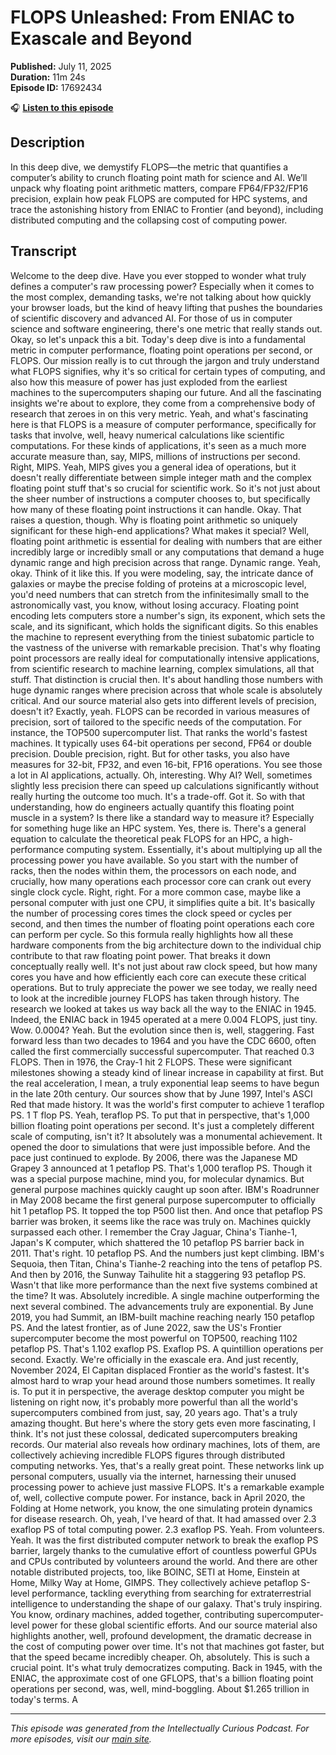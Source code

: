 # FLOPS Unleashed: From ENIAC to Exascale and Beyond

**Published:** July 11, 2025  
**Duration:** 11m 24s  
**Episode ID:** 17692434

🎧 **[Listen to this episode](https://intellectuallycurious.buzzsprout.com/2529712/episodes/17692434-flops-unleashed-from-eniac-to-exascale-and-beyond)**

## Description

In this deep dive, we demystify FLOPS—the metric that quantifies a computer’s ability to crunch floating point math for science and AI. We’ll unpack why floating point arithmetic matters, compare FP64/FP32/FP16 precision, explain how peak FLOPS are computed for HPC systems, and trace the astonishing history from ENIAC to Frontier (and beyond), including distributed computing and the collapsing cost of computing power.

## Transcript

Welcome to the deep dive. Have you ever stopped to wonder what truly defines a computer's raw processing power? Especially when it comes to the most complex, demanding tasks, we're not talking about how quickly your browser loads, but the kind of heavy lifting that pushes the boundaries of scientific discovery and advanced AI. For those of us in computer science and software engineering, there's one metric that really stands out. Okay, so let's unpack this a bit. Today's deep dive is into a fundamental metric in computer performance, floating point operations per second, or FLOPS. Our mission really is to cut through the jargon and truly understand what FLOPS signifies, why it's so critical for certain types of computing, and also how this measure of power has just exploded from the earliest machines to the supercomputers shaping our future. And all the fascinating insights we're about to explore, they come from a comprehensive body of research that zeroes in on this very metric. Yeah, and what's fascinating here is that FLOPS is a measure of computer performance, specifically for tasks that involve, well, heavy numerical calculations like scientific computations. For these kinds of applications, it's seen as a much more accurate measure than, say, MIPS, millions of instructions per second. Right, MIPS. Yeah, MIPS gives you a general idea of operations, but it doesn't really differentiate between simple integer math and the complex floating point stuff that's so crucial for scientific work. So it's not just about the sheer number of instructions a computer chooses to, but specifically how many of these floating point instructions it can handle. Okay. That raises a question, though. Why is floating point arithmetic so uniquely significant for these high-end applications? What makes it special? Well, floating point arithmetic is essential for dealing with numbers that are either incredibly large or incredibly small or any computations that demand a huge dynamic range and high precision across that range. Dynamic range. Yeah, okay. Think of it like this. If you were modeling, say, the intricate dance of galaxies or maybe the precise folding of proteins at a microscopic level, you'd need numbers that can stretch from the infinitesimally small to the astronomically vast, you know, without losing accuracy. Floating point encoding lets computers store a number's sign, its exponent, which sets the scale, and its significant, which holds the significant digits. So this enables the machine to represent everything from the tiniest subatomic particle to the vastness of the universe with remarkable precision. That's why floating point processors are really ideal for computationally intensive applications, from scientific research to machine learning, complex simulations, all that stuff. That distinction is crucial then. It's about handling those numbers with huge dynamic ranges where precision across that whole scale is absolutely critical. And our source material also gets into different levels of precision, doesn't it? Exactly, yeah. FLOPS can be recorded in various measures of precision, sort of tailored to the specific needs of the computation. For instance, the TOP500 supercomputer list. That ranks the world's fastest machines. It typically uses 64-bit operations per second, FP64 or double precision. Double precision, right. But for other tasks, you also have measures for 32-bit, FP32, and even 16-bit, FP16 operations. You see those a lot in AI applications, actually. Oh, interesting. Why AI? Well, sometimes slightly less precision there can speed up calculations significantly without really hurting the outcome too much. It's a trade-off. Got it. So with that understanding, how do engineers actually quantify this floating point muscle in a system? Is there like a standard way to measure it? Especially for something huge like an HPC system. Yes, there is. There's a general equation to calculate the theoretical peak FLOPS for an HPC, a high-performance computing system. Essentially, it's about multiplying up all the processing power you have available. So you start with the number of racks, then the nodes within them, the processors on each node, and crucially, how many operations each processor core can crank out every single clock cycle. Right, right. For a more common case, maybe like a personal computer with just one CPU, it simplifies quite a bit. It's basically the number of processing cores times the clock speed or cycles per second, and then times the number of floating point operations each core can perform per cycle. So this formula really highlights how all these hardware components from the big architecture down to the individual chip contribute to that raw floating point power. That breaks it down conceptually really well. It's not just about raw clock speed, but how many cores you have and how efficiently each core can execute these critical operations. But to truly appreciate the power we see today, we really need to look at the incredible journey FLOPS has taken through history. The research we looked at takes us way back all the way to the ENIAC in 1945. Indeed, the ENIAC back in 1945 operated at a mere 0.004 FLOPS, just tiny. Wow. 0.0004? Yeah. But the evolution since then is, well, staggering. Fast forward less than two decades to 1964 and you have the CDC 6600, often called the first commercially successful supercomputer. That reached 0.3 FLOPS. Then in 1976, the Cray-1 hit 2 FLOPS. These were significant milestones showing a steady kind of linear increase in capability at first. But the real acceleration, I mean, a truly exponential leap seems to have begun in the late 20th century. Our sources show that by June 1997, Intel's ASCI Red that made history. It was the world's first computer to achieve 1 teraflop PS. 1 T flop PS. Yeah, teraflop PS. To put that in perspective, that's 1,000 billion floating point operations per second. It's just a completely different scale of computing, isn't it? It absolutely was a monumental achievement. It opened the door to simulations that were just impossible before. And the pace just continued to explode. By 2006, there was the Japanese MD Grapey 3 announced at 1 petaflop PS. That's 1,000 teraflop PS. Though it was a special purpose machine, mind you, for molecular dynamics. But general purpose machines quickly caught up soon after. IBM's Roadrunner in May 2008 became the first general purpose supercomputer to officially hit 1 petaflop PS. It topped the top P500 list then. And once that petaflop PS barrier was broken, it seems like the race was truly on. Machines quickly surpassed each other. I remember the Cray Jaguar, China's Tianhe-1, Japan's K computer, which shattered the 10 petaflop PS barrier back in 2011. That's right. 10 petaflop PS. And the numbers just kept climbing. IBM's Sequoia, then Titan, China's Tianhe-2 reaching into the tens of petaflop PS. And then by 2016, the Sunway Taihulite hit a staggering 93 petaflop PS. Wasn't that like more performance than the next five systems combined at the time? It was. Absolutely incredible. A single machine outperforming the next several combined. The advancements truly are exponential. By June 2019, you had Summit, an IBM-built machine reaching nearly 150 petaflop PS. And the latest frontier, as of June 2022, saw the US's Frontier supercomputer become the most powerful on TOP500, reaching 1102 petaflop PS. That's 1.102 exaflop PS. Exaflop PS. A quintillion operations per second. Exactly. We're officially in the exascale era. And just recently, November 2024, El Capitan displaced Frontier as the world's fastest. It's almost hard to wrap your head around those numbers sometimes. It really is. To put it in perspective, the average desktop computer you might be listening on right now, it's probably more powerful than all the world's supercomputers combined from just, say, 20 years ago. That's a truly amazing thought. But here's where the story gets even more fascinating, I think. It's not just these colossal, dedicated supercomputers breaking records. Our material also reveals how ordinary machines, lots of them, are collectively achieving incredible FLOPS figures through distributed computing networks. Yes, that's a really great point. These networks link up personal computers, usually via the internet, harnessing their unused processing power to achieve just massive FLOPS. It's a remarkable example of, well, collective compute power. For instance, back in April 2020, the Folding at Home network, you know, the one simulating protein dynamics for disease research. Oh, yeah, I've heard of that. It had amassed over 2.3 exaflop PS of total computing power. 2.3 exaflop PS. Yeah. From volunteers. Yeah. It was the first distributed computer network to break the exaflop PS barrier, largely thanks to the cumulative effort of countless powerful GPUs and CPUs contributed by volunteers around the world. And there are other notable distributed projects, too, like BOINC, SETI at Home, Einstein at Home, Milky Way at Home, GIMPS. They collectively achieve petaflop S-level performance, tackling everything from searching for extraterrestrial intelligence to understanding the shape of our galaxy. That's truly inspiring. You know, ordinary machines, added together, contributing supercomputer-level power for these global scientific efforts. And our source material also highlights another, well, profound development, the dramatic decrease in the cost of computing power over time. It's not that machines got faster, but that the speed became incredibly cheaper. Oh, absolutely. This is such a crucial point. It's what truly democratizes computing. Back in 1945, with the ENIAC, the approximate cost of one GFLOPS, that's a billion floating point operations per second, was, well, mind-boggling. About $1.265 trillion in today's terms. A

---
*This episode was generated from the Intellectually Curious Podcast. For more episodes, visit our [main site](https://intellectuallycurious.buzzsprout.com).*
